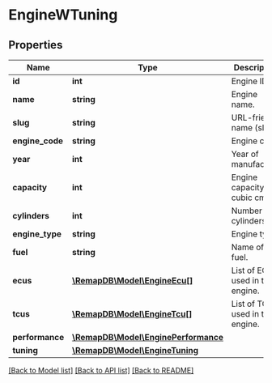 # EngineWTuning

## Properties
Name | Type | Description | Notes
------------ | ------------- | ------------- | -------------
**id** | **int** | Engine ID. | [optional] 
**name** | **string** | Engine name. | [optional] 
**slug** | **string** | URL-friendly name (slug). | [optional] 
**engine_code** | **string** | Engine code. | [optional] 
**year** | **int** | Year of manufacture. | [optional] 
**capacity** | **int** | Engine capacity in cubic cm. | [optional] 
**cylinders** | **int** | Number of cylinders. | [optional] 
**engine_type** | **string** | Engine type. | [optional] 
**fuel** | **string** | Name of the fuel. | [optional] 
**ecus** | [**\RemapDB\Model\EngineEcu[]**](EngineEcu.md) | List of ECU&#x27;s used in this engine. | [optional] 
**tcus** | [**\RemapDB\Model\EngineTcu[]**](EngineTcu.md) | List of TCU&#x27;s used in this engine. | [optional] 
**performance** | [**\RemapDB\Model\EnginePerformance**](EnginePerformance.md) |  | [optional] 
**tuning** | [**\RemapDB\Model\EngineTuning**](EngineTuning.md) |  | [optional] 

[[Back to Model list]](../../README.md#documentation-for-models) [[Back to API list]](../../README.md#documentation-for-api-endpoints) [[Back to README]](../../README.md)

